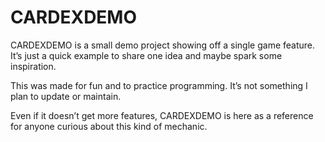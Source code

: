 # CARDEXDEMO

CARDEXDEMO is a small demo project showing off a single game feature. It’s just a quick example to share one idea and maybe spark some inspiration.

This was made for fun and to practice programming. It’s not something I plan to update or maintain.

Even if it doesn’t get more features, CARDEXDEMO is here as a reference for anyone curious about this kind of mechanic.
